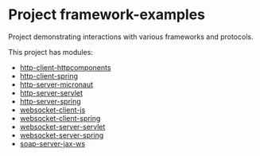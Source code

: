 # Project framework-examples
Project demonstrating interactions with various frameworks and protocols.

This project has modules: 
* [http-client-httpcomponents](http-client-httpcomponents/README.md#http-client-httpcomponents)
* [http-client-spring](http-client-spring/README.md#http-client-spring)
* [http-server-micronaut](http-server-micronaut/README.md#http-server-micronaut)
* [http-server-servlet](http-server-servlet/README.md#http-server-servlet)
* [http-server-spring](http-server-spring/README.md#http-server-spring)
* [websocket-client-js](websocket-client-js/README.md#websocket-client-js)
* [websocket-client-spring](websocket-client-spring/README.md#websocket-client-spring)
* [websocket-server-servlet](websocket-server-servlet/README.md#websocket-server-servlet)
* [websocket-server-spring](websocket-server-spring/README.md#websocket-server-spring)
* [soap-server-jax-ws](soap-server-jax-ws/README.md#soap-server-jax-ws)